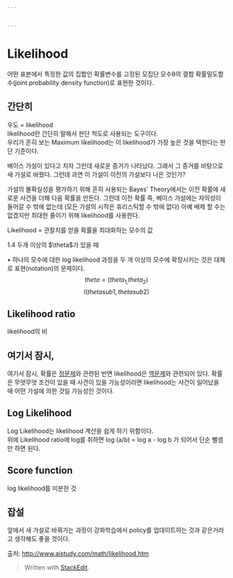 ```yaml
---


---
```


<h1 id="likelihood">Likelihood</h1>
<p>어떤 표본에서 특정한 값의 집합인 확률변수를 고정된 모집단 모수θ의 결합 확률밀도함수(joint probability  density  function)로 표현한 것이다.</p>
<h2 id="간단히">간단히</h2>
<p>우도 = likelihood<br>
likelihood란 간단히 말해서 판단 척도로 사용되는 도구이다.<br>
우리가 흔히 보는 Maximum likelihood는 이 likelihood가 가장 높은 것을 택한다는 판단 기준이다.</p>
<p>베이스 가설이 있다고 치자 그런데 새로운 증거가 나타났다. 그래서 그 증거를 바탕으로 새 가설로 바꿨다. 그런데 과연 이 가설이 이전의 가설보다 나은 것인가?</p>
<p>가설의 불확실성을 평가하기 위해 흔히 사용되는 Bayes’ Theory에서는 이전 확률에 새로운 사건을 더해 다음 확률을 만든다. 그런데 이전 확률 즉, 베이스 가설에는 자의성이 들어갈 수 밖에 없는데 (모든 가설의 시작은 휴리스틱할 수 밖에 없다) 아예 배제 할 수는 없겠지만 최대한 줄이기 위해 likelihood를 사용한다.</p>
<p>Likelihood = 관찰치를 얻을 확률을 최대화하는 모수의 값</p>
<p>1.4 두개 이상의 $\theta$가 있을 때

• 하나의 모수에 대한 log likelihood 과정을 두 개 이상의 모수에 확장시키는 것은 대체로 표현(notation)의 문제이다.
$$
{theta } =( theta   _{1,}  theta   _{2} )
$$
$$
l (theta sub 1, theta sub 2 )
$$



<h2 id="likelihood-ratio">Likelihood ratio</h2>
<p>likelihood의 비<br>
<img src="http://www.aistudy.com/math/images/likelihood_htm_eqn17.gif" alt=""></p>
<h2 id="여기서-잠시">여기서 잠시,</h2>
<p>여기서 잠시, 확률은 <a href="https://terms.naver.com/entry.nhn?docId=393305&amp;ref=y">정문제</a>와 관련된 반면 likelihood은 <a href="https://terms.naver.com/entry.nhn?docId=395229&amp;ref=y">역문제</a>와 관련되어 있다. 확률은 무엇무엇 조건이 있을 때 사건이 있을 가능성이라면 likelihood는 사건이 일어났을 때 어떤 가설에 의한 것일 가능성인 것이다.</p>
<h2 id="log-likelihood">Log Likelihood</h2>
<p>Log Likelihood는 likelihood 계산을 쉽게 하기 위함이다.<br>
위에 Likelihood ratio에 log를 취하면 log (a/b) = log a - log b 가 되어서 단순 뺄셈만 하면 된다.</p>
<h2 id="score-function">Score function</h2>
<p>log likelihood를 미분한 것</p>
<h2 id="잡설">잡설</h2>
<p>앞에서 새 가설로 바꿔가는 과정이 강화학습에서 policy를 업데이트하는 것과 같은거라고 생각해도 좋을 것이다.</p>
<p>출처: <a href="http://www.aistudy.com/math/likelihood.htm">http://www.aistudy.com/math/likelihood.htm</a></p>
<blockquote>
<p>Written with <a href="https://stackedit.io/">StackEdit</a>.</p>
</blockquote>

<!--stackedit_data:
eyJoaXN0b3J5IjpbLTI4OTcwNDg0MSwxMTk3MDI1MjczXX0=
-->